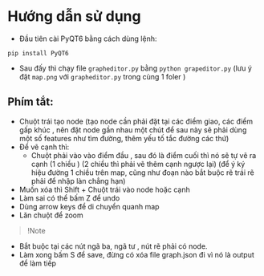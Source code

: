 # Hướng dẫn sử dụng

- Đầu tiên cài PyQT6 bằng cách dùng lệnh:

```
pip install PyQT6 
```
- Sau đấy thì chạy file `grapheditor.py` bằng `python grapeditor.py` (lưu ý đặt `map.png` với `grapheditor.py` trong cùng 1 foler  )


## Phím tắt:

- Chuột trái tạo node (tạo node cần phải đặt tại các điểm giao, các điểm gấp khúc , nên đặt node gần nhau một chút  để sau này sẽ phải dùng một số features như tìm đường, thêm yếu tố tắc đường các thứ)
- Để vẽ cạnh thì:
    + Chuột phải vào vào điểm đầu , sau đó là điểm cuối thì nó sẽ tự vẽ ra cạnh (1 chiều ) (2 chiều thì phải vẽ thêm cạnh ngược lại) (để ý ký hiệu đường 1 chiều trên map, cũng như đoạn nào bắt buộc rẽ trái rẽ phải để nhập làn chẳng hạn)
- Muốn xóa thì Shift + Chuột trái vào node hoặc cạnh
- Làm sai có thể bấm Z để undo 
- Dùng arrow keys để di chuyển quanh map
- Lăn chuột để zoom

> !Note
- Bắt buộc tại các nút ngã ba, ngã tư , nút rẽ phải có node. 
- Làm xong bấm S để save, đừng có xóa file graph.json đi vì nó là output để làm tiếp
